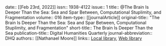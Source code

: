 date:: [[Feb 23rd, 2022]]
issn:: 1938-4122
issue:: 1
title:: @The Brain Is Deeper Than the Sea: Sea and Spar Between, Computational Stuplimity, and Fragmentation
volume:: 016
item-type:: [[journalArticle]]
original-title:: "The Brain Is Deeper Than the Sea: Sea and Spar Between, Computational Stuplimity, and Fragmentation"
short-title:: The Brain Is Deeper Than the Sea
publication-title:: Digital Humanities Quarterly
journal-abbreviation:: DHQ
authors:: [[Nathanael Moore]]
links:: [Local library](zotero://select/groups/2386895/items/KHBFTFDD), [Web library](https://www.zotero.org/groups/2386895/items/KHBFTFDD)
